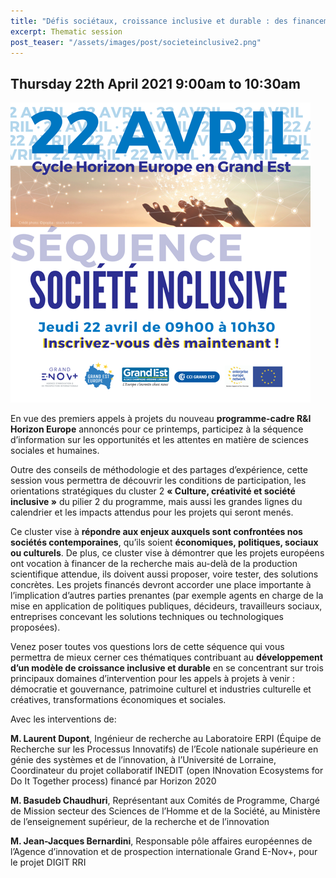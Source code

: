 ```yaml
---
title: "Défis sociétaux, croissance inclusive et durable : des financements via Horizon Europe pour vos projets de recherche en sciences sociales et humaines"
excerpt: Thematic session
post_teaser: "/assets/images/post/societeinclusive2.png"
---
```


## Thursday 22th April 2021 9:00am to 10:30am 

![](/assets/images/post/societeinclusive2.png)  

En vue des premiers appels à projets du nouveau **programme-cadre R&I Horizon Europe** annoncés pour ce printemps, participez à la séquence d’information sur les opportunités et les attentes en matière de sciences sociales et humaines.  

Outre des conseils de méthodologie et des partages d’expérience, cette session vous permettra de découvrir les conditions de participation, les orientations stratégiques du cluster 2 **« Culture, créativité et société inclusive »** du pilier 2 du programme, mais aussi les grandes lignes du calendrier et les impacts attendus pour les projets qui seront menés.  

Ce cluster vise à **répondre aux enjeux auxquels sont confrontées nos sociétés contemporaines**, qu’ils soient **économiques, politiques, sociaux ou culturels**. De plus, ce cluster vise à démontrer que les projets européens ont vocation à financer de la recherche mais au-delà de la production scientifique attendue, ils doivent aussi proposer, voire tester, des solutions concrètes. Les projets financés devront accorder une place importante à l’implication d’autres parties prenantes (par exemple agents en charge de la mise en application de politiques publiques, décideurs, travailleurs sociaux, entreprises concevant les solutions techniques ou technologiques proposées).  

Venez poser toutes vos questions lors de cette séquence qui vous permettra de mieux cerner ces thématiques contribuant au **développement d’un modèle de croissance inclusive et durable** en se concentrant sur trois principaux domaines d’intervention pour les appels à projets à venir : démocratie et gouvernance, patrimoine culturel et industries culturelle et créatives, transformations économiques et sociales.

Avec les interventions de:

**M. Laurent Dupont**, Ingénieur de recherche au Laboratoire ERPI (Équipe de Recherche sur les Processus Innovatifs) de l’Ecole nationale supérieure en génie des systèmes et de l’innovation, à l’Université de Lorraine, Coordinateur du projet collaboratif INEDIT (open INnovation Ecosystems for Do It Together process) financé par Horizon 2020  

**M. Basudeb Chaudhuri**, Représentant aux Comités de Programme, Chargé de Mission secteur des Sciences de l’Homme et de la Société, au Ministère de l’enseignement supérieur, de la recherche et de l’innovation  

**M. Jean-Jacques Bernardini**, Responsable pôle affaires européennes de l’Agence d’innovation et de prospection internationale Grand E-Nov+, pour le projet DIGIT RRI

 
